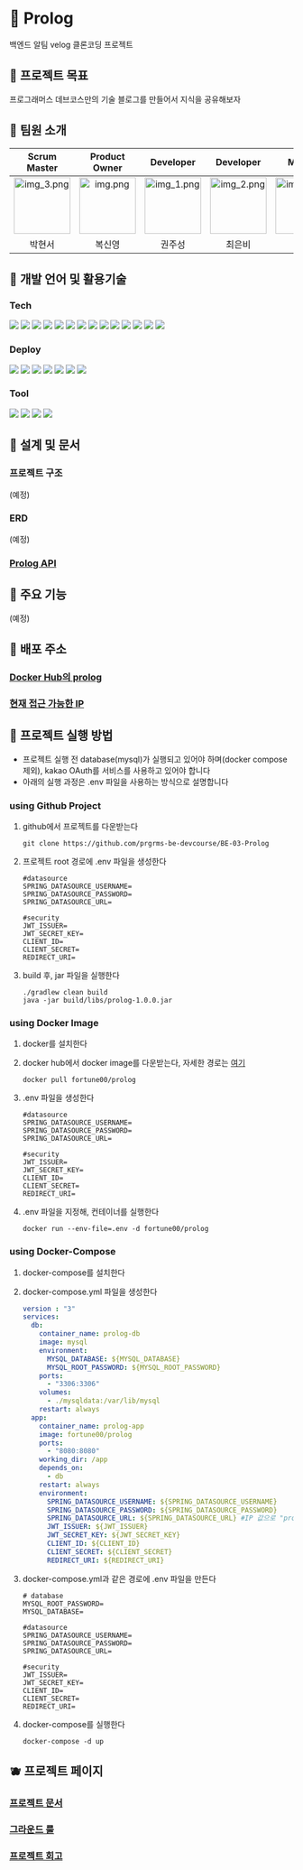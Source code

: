 # 🥚 Prolog

백엔드 알팀 velog 클론코딩 프로젝트

## :peach: 프로젝트 목표

프로그래머스 데브코스만의 기술 블로그를 만들어서 지식을 공유해보자

## 🍌 팀원 소개

|                                                Scrum Master                                                |                                               Product Owner                                               |                                                 Developer                                                  |                                                 Developer                                                  |                                                   Mentor                                                   |                                                 Sub Mentor                                                 |
|:----------------------------------------------------------------------------------------------------------:|:---------------------------------------------------------------------------------------------------------:|:----------------------------------------------------------------------------------------------------------:|:----------------------------------------------------------------------------------------------------------:|:----------------------------------------------------------------------------------------------------------:|:----------------------------------------------------------------------------------------------------------:|
| <img alt="img_3.png" height="100" src="https://avatars.githubusercontent.com/u/82203978?v=4" width="100"/> | <img alt="img.png" height="100" src="https://avatars.githubusercontent.com/u/53924962?v=4" width="100" /> | <img alt="img_1.png" height="100" src="https://avatars.githubusercontent.com/u/99165624?v=4" width="100"/> | <img alt="img_2.png" height="100" src="https://avatars.githubusercontent.com/u/59335077?v=4" width="100"/> | <img alt="img_4.png" height="100" src="https://avatars.githubusercontent.com/u/17922700?v=4" width="100"/> | <img alt="img_5.png" height="100" src="https://avatars.githubusercontent.com/u/41960243?v=4" width="100"/> |
|                                                    박현서                                                     |                                                    복신영                                                    |                                                    권주성                                                     |                                                    최은비                                                     |                                                     알                                                      |                                                    김용철                                                     |

## 🍊 개발 언어 및 활용기술

<!-- 요 링크에서 따오면 좋을 듯! https://github.com/Ileriayo/markdown-badges --> 

### Tech

<img src="https://img.shields.io/badge/Spring Boot-6DB33F?style=for-the-badge&logo=SpringBoot&logoColor=white">

<img src="https://img.shields.io/badge/Gradle-02303A?style=for-the-badge&logo=Gradle&logoColor=white">

<img src="https://img.shields.io/badge/Spring Data Jpa-0078D4?style=for-the-badge&logo=&logoColor=white">

<img src="https://img.shields.io/badge/Spring Security-6DB33F?style=for-the-badge&logo=SpringSecurity&logoColor=white">

<img src="https://img.shields.io/badge/JWT-6DB33F?style=for-the-badge&logo=JsonWebTokens&logoColor=white">

<img src="https://img.shields.io/badge/OAuth2.0-EB5424?style=for-the-badge&logo=&logoColor=white">

<img src="https://img.shields.io/badge/MySQL-2AB1AC?style=for-the-badge&logo=MySQL&logoColor=white">

<img src="https://img.shields.io/badge/Flyway-CC0200?style=for-the-badge&logo=Flyway&logoColor=white">

<img src="https://img.shields.io/badge/Junit5-25A162?style=for-the-badge&logo=JUnit5&logoColor=white">

<img src="https://img.shields.io/badge/Swagger-85EA2D?style=for-the-badge&logo=Swagger&logoColor=white">

<img src="https://img.shields.io/badge/RestDocs-8CA1AF?style=for-the-badge&logo=readthedocs&logoColor=white">

<img src="https://img.shields.io/badge/Jacoco-E6502A?style=for-the-badge&logo=Jacoco&logoColor=white">

<img src="https://img.shields.io/badge/Test Container-83DA77?style=for-the-badge&logo=Jacoco&logoColor=white">

<img src="https://img.shields.io/badge/Actuator-83B81A?style=for-the-badge&logo=Jacoco&logoColor=white">

### Deploy

<img src="https://img.shields.io/badge/Github Actions-2AB1AC?style=for-the-badge&logo=GithubActions&logoColor=white">

<img src="https://img.shields.io/badge/Docker-%230db7ed.svg?style=for-the-badge&logo=Docker&logoColor=white">

<img src="https://img.shields.io/badge/Nginx-009639?style=for-the-badge&logo=Nginx&logoColor=white">

<img src="https://img.shields.io/badge/Ubuntu-E95420?style=for-the-badge&logo=Ubuntu&logoColor=white">

<img src="https://img.shields.io/badge/AWS-%23FF9900.svg?style=for-the-badge&logo=AmazonAws&logoColor=white">

<img src="https://img.shields.io/badge/Amazon S3-569A31?style=for-the-badge&logo=Amazon S3&logoColor=white">

<img src="https://img.shields.io/badge/Amazon EC2-FF9900?style=for-the-badge&logo=AmazonEc2&logoColor=white">

### Tool

<img src="https://img.shields.io/badge/IntelliJ IDEA-000000?style=for-the-badge&logo=intellijIdea&logoColor=white">

<img src="https://img.shields.io/badge/Github-181717?style=for-the-badge&logo=Github&logoColor=white">

<img src="https://img.shields.io/badge/Notion-000000?style=for-the-badge&logo=notion&logoColor=white">

<img src="https://img.shields.io/badge/Slack-4A154B?style=for-the-badge&logo=Slack&logoColor=white">

## 🍎 설계 및 문서

### 프로젝트 구조

(예정)

### ERD

(예정)

### [Prolog API](https://www.notion.so/backend-devcourse/API-1-3785ae03912441e7a87e253fd069c200)

## 🍉 주요 기능

(예정)

## 🍒 배포 주소

### [Docker Hub의 prolog](https://hub.docker.com/repository/docker/fortune00/prolog/general)

### [현재 접근 가능한 IP](43.200.173.123)

## 🍇 프로젝트 실행 방법

- 프로젝트 실행 전 database(mysql)가 실행되고 있어야 하며(docker compose 제외), kakao OAuth를 서비스를 사용하고 있어야 합니다
- 아래의 실행 과정은 .env 파일을 사용하는 방식으로 설명합니다

### using Github Project

1. github에서 프로젝트를 다운받는다

   ```git clone https://github.com/prgrms-be-devcourse/BE-03-Prolog```

2. 프로젝트 root 경로에 .env 파일을 생성한다

   ```
   #datasource
   SPRING_DATASOURCE_USERNAME=
   SPRING_DATASOURCE_PASSWORD=
   SPRING_DATASOURCE_URL=

   #security
   JWT_ISSUER=
   JWT_SECRET_KEY=
   CLIENT_ID=
   CLIENT_SECRET=
   REDIRECT_URI=
   ```

3. build 후, jar 파일을 실행한다

    ```
    ./gradlew clean build
    java -jar build/libs/prolog-1.0.0.jar
    ```

### using Docker Image

1. docker를 설치한다
2. docker hub에서 docker image를 다운받는다, 자세한 경로는 [여기](https://hub.docker.com/repository/docker/fortune00/prolog/general)

   ```docker pull fortune00/prolog```

3. .env 파일을 생성한다

   ```
   #datasource
   SPRING_DATASOURCE_USERNAME=
   SPRING_DATASOURCE_PASSWORD=
   SPRING_DATASOURCE_URL=

   #security
   JWT_ISSUER=
   JWT_SECRET_KEY=
   CLIENT_ID=
   CLIENT_SECRET=
   REDIRECT_URI=
   ```

4. .env 파일을 지정해, 컨테이너를 실행한다

   ```docker run --env-file=.env -d fortune00/prolog```

### using Docker-Compose

1. docker-compose를 설치한다
2. docker-compose.yml 파일을 생성한다

   ```yml
   version : "3"
   services:
     db:
       container_name: prolog-db
       image: mysql
       environment:
         MYSQL_DATABASE: ${MYSQL_DATABASE}
         MYSQL_ROOT_PASSWORD: ${MYSQL_ROOT_PASSWORD}
       ports:
         - "3306:3306"
       volumes:
         - ./mysqldata:/var/lib/mysql
       restart: always
     app:
       container_name: prolog-app
       image: fortune00/prolog
       ports:
         - "8080:8080"
       working_dir: /app
       depends_on:
         - db
       restart: always
       environment:
         SPRING_DATASOURCE_USERNAME: ${SPRING_DATASOURCE_USERNAME}
         SPRING_DATASOURCE_PASSWORD: ${SPRING_DATASOURCE_PASSWORD}
         SPRING_DATASOURCE_URL: ${SPRING_DATASOURCE_URL} #IP 값으로 "prolog-db"를 넣어주세요
         JWT_ISSUER: ${JWT_ISSUER}
         JWT_SECRET_KEY: ${JWT_SECRET_KEY}
         CLIENT_ID: ${CLIENT_ID}
         CLIENT_SECRET: ${CLIENT_SECRET}
         REDIRECT_URI: ${REDIRECT_URI}
   ```

3. docker-compose.yml과 같은 경로에 .env 파일을 만든다

   ```
   # database
   MYSQL_ROOT_PASSWORD=
   MYSQL_DATABASE=

   #datasource
   SPRING_DATASOURCE_USERNAME=
   SPRING_DATASOURCE_PASSWORD=
   SPRING_DATASOURCE_URL=

   #security
   JWT_ISSUER=
   JWT_SECRET_KEY=
   CLIENT_ID=
   CLIENT_SECRET=
   REDIRECT_URI=
   ```

4. docker-compose를 실행한다

   ```docker-compose -d up```

## 🫐 프로젝트 페이지

### [프로젝트 문서](https://www.notion.so/backend-devcourse/Prolog-a038a633c3fc496ba0489beb2b15ef6c)

### [그라운드 룰](https://www.notion.so/backend-devcourse/7063f14625f147e291f45f371092d84a)

### [프로젝트 회고](https://www.notion.so/backend-devcourse/6a625fcd1af340b197cd24fba38f3c90)
